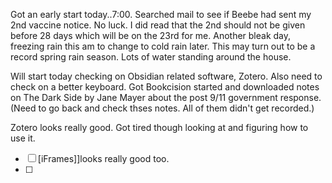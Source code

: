 Got an early start today..7:00. Searched mail to see if Beebe had sent my 2nd vaccine notice. No luck. I did read that the 2nd should not be given before 28 days which will be on the 23rd for me.
Another bleak day, freezing rain this am to change to cold rain later. This may turn out to be a record spring rain season. Lots of water standing around the house.

Will start today checking on Obsidian related software, Zotero. Also need to check on a better keyboard. Got Bookcision started and downloaded notes on The Dark Side by Jane Mayer about the post 9/11 government response.(Need to go back and check thses notes. All of them didn't get recorded.)

Zotero looks really good. Got tired though looking at and figuring how to use it.

- [ ] [iFrames]]looks really good too.
- [ ] 